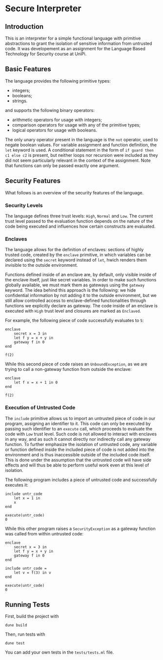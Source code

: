 # Secure Interpreter
## Introduction
This is an interpreter for a simple functional language with primitive abstractions to grant the isolation of sensitive information from untrusted code. It was developement as an assignment for the Language Based Technology for Security course at UniPi.

## Basic Features
The language provides the following primitive types:
* integers;
* booleans;
* strings.

and supports the following binary operators:
* arithmetic operators for usage with integers;
* comparison operators for usage with any of the primitive types;
* logical operators for usage with booleans.

The only unary operator present in the language is the `not` operator, used to negate boolean values. For variable assignment and function definition, the `let` keyword is used. A conditional statement in the form of `if guard then c1 else c2` is present, but neither loops nor recursion were included as they did not seem particularly relevant in the context of the assignment. Note that functions can only be passed exactly one argument.

## Security Features
What follows is an overview of the security features of the language.

### Security Levels
The language defines three trust levels: `High`, `Normal` and `Low`. The current trust level passed to the evaluation function depends on the nature of the code being executed and influences how certain constructs are evaluated.

### Enclaves
The language allows for the definition of enclaves: sections of highly trusted code, created by the `enclave` primitive, in which variables can be declared using the `secret` keyword instead of `let`,  hwich renders them invisible to the outside environment.

Functions defined inside of an enclave are, by default, only visible inside of the enclave itself, just like secret variables. In order to make such functions globally available, we must mark them as gateways using the `gateway` keyword. The idea behind this approach is the following: we hide confidential information by not adding it to the outside environment, but we still allow controlled access to enclave-defined functionalities through functions we explicitly declare as gateway. The code inside of an enclave is executed with `High` trust level and closures are marked as `Enclaved`.

For example, the following piece of code successfully evaluates to `5`:

```
enclave
    secret x = 3 in
    let f y = x + y in
    gateway f in 0
end

f(2)
```

While this second piece of code raises an `UnboundException`, as we are trying to call a non-gateway function from outside the enclave:
```
enclave
    let f x = x + 1 in 0
end

f(2)
```

### Execution of Untrusted Code
The `include` primitive allows us to import an untrusted piece of code in our program, assigning an identifier to it. This code can only be executed by passing such identifier to an `execute` call, which proceeds to evaluate the code with `Low` trust level. Such code is not allowed to interact with enclaves in any way, and as such it cannot directly nor indirectly call any gateway function.  To further emphasize the isolation of untrusted code, any variable or function defined inside the included piece of code is not added into the environment and is thus inaccessible outside of the included code itself. This is done under the assumption that the untrusted code will have side effects and will thus be able to perform useful work even at this level of isolation. 

The following program includes a piece of untrusted code and successfully executes it:
```
include untr_code
    let x = 1 in
    x
end

execute(untr_code)
0
```

While this other program raises a `SecurityException` as a gateway function was called from within untrusted code:
```
enclave
    secret x = 3 in
    let f y = x + y in
    gateway f in 0
end

include untr_code =
    let v = f(3) in v
end

execute(untr_code)
0
```

## Running Tests
First, build the project with
```
dune build
```
Then, run tests with
```
dune test
```
You can add your own tests in the `tests/tests.ml` file.
